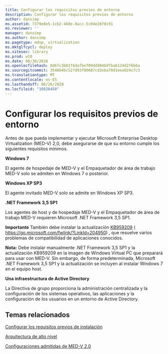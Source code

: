 ```yaml
---
title: Configurar los requisitos previos de entorno
description: Configurar los requisitos previos de entorno
author: dansimp
ms.assetid: 7379e8e5-1cb2-4b8e-8acc-5c04e26f8c91
ms.reviewer: ''
manager: dansimp
ms.author: dansimp
ms.pagetype: mdop, virtualization
ms.mktglfcycl: deploy
ms.sitesec: library
ms.prod: w10
ms.date: 08/30/2016
ms.openlocfilehash: 8d6fc3b81f6dafbe709dd904b9fba6124d2f6b6a
ms.sourcegitcommit: 354664bc527d93f80687cd2eba70d1eea024c7c3
ms.translationtype: MT
ms.contentlocale: es-ES
ms.lasthandoff: 06/26/2020
ms.locfileid: "10826450"
---
```

# Configurar los requisitos previos de entorno


Antes de que pueda implementar y ejecutar Microsoft Enterprise Desktop Virtualization (MED-V) 2,0, debe asegurarse de que su entorno cumple los siguientes requisitos mínimos.

**Windows 7**

El agente de hospedaje de MED-V y el Empaquetador de área de trabajo MED-V solo se admiten en Windows 7 o posterior.

**Windows XP SP3**

El agente invitado MED-V solo se admite en Windows XP SP3.

**.NET Framework 3,5 SP1**

Los agentes de host y de hospedaje MED-V y el Empaquetador de área de trabajo MED-V requieren Microsoft .NET Framework 3,5 SP1.

**Importante**  También debe instalar la actualización [KB959209](https://go.microsoft.com/fwlink/?LinkId=204950) ( https://go.microsoft.com/fwlink/?LinkId=204950) , que resuelve varios problemas de compatibilidad de aplicaciones conocidos.

 

**Nota:**  Debe instalar manualmente .NET Framework 3,5 SP1 y la actualización KB959209 en la imagen de Windows Virtual PC que preparará para usar con MED-V. Sin embargo, de forma predeterminada, Microsoft .NET Framework 3,5 SP1 y la actualización se incluyen al instalar Windows 7 en el equipo host.

 

**Una infraestructura de Active Directory**

La Directiva de grupo proporciona la administración centralizada y la configuración de los sistemas operativos, las aplicaciones y la configuración de los usuarios en un entorno de Active Directory.

## Temas relacionados


[Configurar los requisitos previos de instalación](configure-installation-prerequisites.md)

[Arquitectura de alto nivel](high-level-architecturemedv2.md)

[Configuraciones admitidas de MED-V 2.0](med-v-20-supported-configurations.md)

 

 





